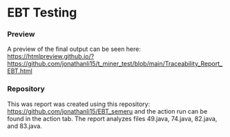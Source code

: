 # EBT Testing

### Preview
A preview of the final output can be seen here: https://htmlpreview.github.io/?https://github.com/jonathanli15/t_miner_test/blob/main/Traceability_Report_EBT.html

### Repository
This was report was created using this repository: https://github.com/jonathanli15/EBT_semeru and the action run can be found in the action tab. The report analyzes files 49.java, 74.java, 82.java, and 83.java. 
